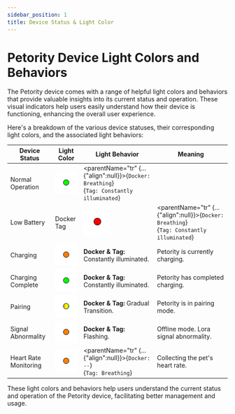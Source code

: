 ```yaml
---
sidebar_position: 1
title: Device Status & Light Color
---
```


# Petority Device Light Colors and Behaviors
The Petority device comes with a range of helpful light colors and behaviors that provide valuable insights into its current status and operation. These visual indicators help users easily understand how their device is functioning, enhancing the overall user experience.

Here's a breakdown of the various device statuses, their corresponding light colors, and the associated light behaviors:

| Device Status  | Light Color | Light Behavior |  Meaning |
| ----------- | ----------- |----------- |----------- |
| Normal Operation | ![battery](/img/device/green.png) | <parentName="tr" {...{"align":null}}>{`Docker: Breathing`}<br/>{`Tag: Constantly illuminated`} |
| Low Battery | Docker Tag | ![battery](/img/device/red.png) |<parentName="tr" {...{"align":null}}>{`Docker: Breathing`}<br/>{`Tag: Constantly illuminated`}|  Petority's battery is running low.      | 
| Charging   | ![battery](/img/device/orange.png)  | **Docker & Tag:** Constantly illuminated.   |  Petority is currently charging.   | 
| Charging Complete  | ![battery](/img/device/green.png)  | **Docker & Tag:** Constantly illuminated. |  Petority has completed charging.      | 
| Pairing | ![battery](/img/device/gradual-change.png)  | **Docker & Tag:** Gradual Transition.   |  Petority is in pairing mode.    |
| Signal Abnormality | ![battery](/img/device/orange.png)  | **Docker & Tag:** Flashing. | Offline mode. Lora signal abnormality. | 
| Heart Rate Monitoring |  ![battery](/img/device/orange.png)  | <parentName="tr" {...{"align":null}}>{`Docker: --`}<br/>{`Tag: Breathing`} | Collecting the pet's heart rate. | 

These light colors and behaviors help users understand the current status and operation of the Petority device, facilitating better management and usage.

